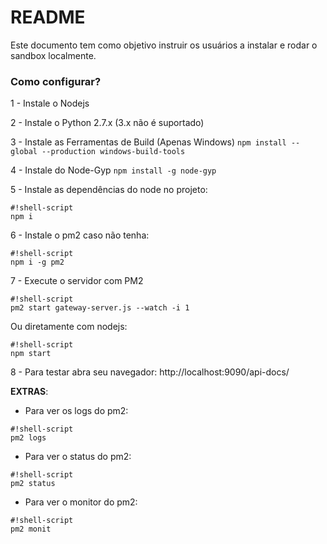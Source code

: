 # README #

Este documento tem como objetivo instruir os usuários a instalar e rodar o sandbox localmente.

### Como configurar? ###

1 - Instale o Nodejs

2 - Instale o Python 2.7.x (3.x não é suportado)

3 - Instale as Ferramentas de Build (Apenas Windows) `` npm install --global --production windows-build-tools ``

4 - Instale do Node-Gyp ``` npm install -g node-gyp ```

5 - Instale as dependências do node no projeto:

```
#!shell-script
npm i
```

6 - Instale o pm2 caso não tenha:

```
#!shell-script
npm i -g pm2
```

7 - Execute o servidor com PM2

```
#!shell-script
pm2 start gateway-server.js --watch -i 1
```

Ou diretamente com nodejs:

```
#!shell-script
npm start
```

8 - Para testar abra seu navegador: http://localhost:9090/api-docs/

**EXTRAS**:

* Para ver os logs do pm2:
```
#!shell-script
pm2 logs
```

* Para ver o status do pm2:
```
#!shell-script
pm2 status
```

* Para ver o monitor do pm2:
```
#!shell-script
pm2 monit
```